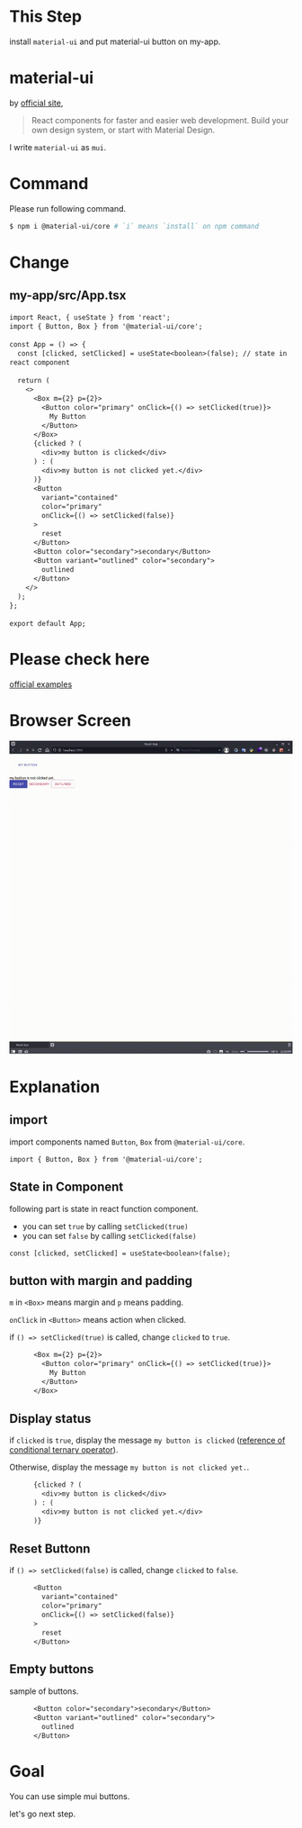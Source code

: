 # This Step

install `material-ui` and put material-ui button on my-app.

# material-ui

by [official site](https://material-ui.com),

> React components for faster and easier web development.
> Build your own design system, or start with Material Design.

I write `material-ui` as `mui`.

# Command

Please run following command.

```bash
$ npm i @material-ui/core # `i` means `install` on npm command
```

# Change

## my-app/src/App.tsx

```JSX
import React, { useState } from 'react';
import { Button, Box } from '@material-ui/core';

const App = () => {
  const [clicked, setClicked] = useState<boolean>(false); // state in react component

  return (
    <>
      <Box m={2} p={2}>
        <Button color="primary" onClick={() => setClicked(true)}>
          My Button
        </Button>
      </Box>
      {clicked ? (
        <div>my button is clicked</div>
      ) : (
        <div>my button is not clicked yet.</div>
      )}
      <Button
        variant="contained"
        color="primary"
        onClick={() => setClicked(false)}
      >
        reset
      </Button>
      <Button color="secondary">secondary</Button>
      <Button variant="outlined" color="secondary">
        outlined
      </Button>
    </>
  );
};

export default App;
```

# Please check here

[official examples](https://material-ui.com/components/buttons/#button)

# Browser Screen

![step3-demo](./step3-demo.gif)

# Explanation

## import

import components named `Button`, `Box` from `@material-ui/core`.

```JSX
import { Button, Box } from '@material-ui/core';
```

## State in Component

following part is state in react function component.

- you can set `true` by calling `setClicked(true)`
- you can set `false` by calling `setClicked(false)`

```JSX
const [clicked, setClicked] = useState<boolean>(false);
```

## button with margin and padding

`m` in `<Box>` means margin and `p` means padding.

`onClick` in `<Button>` means action when clicked.

if `() => setClicked(true)` is called, change `clicked` to `true`.

```JSX
      <Box m={2} p={2}>
        <Button color="primary" onClick={() => setClicked(true)}>
          My Button
        </Button>
      </Box>
```

## Display status

if `clicked` is `true`, display the message `my button is clicked` ([reference of conditional ternary operator](https://developer.mozilla.org/en-US/docs/Web/JavaScript/Reference/Operators/Conditional_Operator)).

Otherwise, display the message `my button is not clicked yet.`.

```JSX
      {clicked ? (
        <div>my button is clicked</div>
      ) : (
        <div>my button is not clicked yet.</div>
      )}
```

## Reset Buttonn

if `() => setClicked(false)` is called, change `clicked` to `false`.

```JSX
      <Button
        variant="contained"
        color="primary"
        onClick={() => setClicked(false)}
      >
        reset
      </Button>
```

## Empty buttons

sample of buttons.

```JSX
      <Button color="secondary">secondary</Button>
      <Button variant="outlined" color="secondary">
        outlined
      </Button>
```

# Goal

You can use simple mui buttons.

let's go next step.
